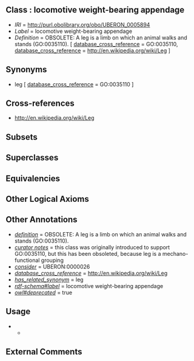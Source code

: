 
## Class : locomotive weight-bearing appendage

 * *IRI* = http://purl.obolibrary.org/obo/UBERON_0005894
 * *Label* = locomotive weight-bearing appendage
 * *Definition* = OBSOLETE: A leg is a limb on which an animal walks and stands (GO:0035110). [ [database_cross_reference](../../ef/oboInOwl#hasDbXref.md) = GO:0035110, [database_cross_reference](../../ef/oboInOwl#hasDbXref.md) = http://en.wikipedia.org/wiki/Leg ]

## Synonyms

 * leg [ [database_cross_reference](../../ef/oboInOwl#hasDbXref.md) = GO:0035110 ]

## Cross-references

 * http://en.wikipedia.org/wiki/Leg

## Subsets


## Superclasses


## Equivalencies


## Other Logical Axioms


## Other Annotations

 * *[definition](../../IAO/15/IAO_0000115.md)* = OBSOLETE: A leg is a limb on which an animal walks and stands (GO:0035110).
 * *[curator notes](../../IAO/32/IAO_0000232.md)* = this class was originally introduced to support GO:0035110, but this has been obsoleted, because leg is a mechano-functional grouping
 * *[consider](../../er/oboInOwl#consider.md)* = UBERON:0000026
 * *[database_cross_reference](../../ef/oboInOwl#hasDbXref.md)* = http://en.wikipedia.org/wiki/Leg
 * *[has_related_synonym](../../ym/oboInOwl#hasRelatedSynonym.md)* = leg
 * *[rdf-schema#label](../../el/rdf-schema#label.md)* = locomotive weight-bearing appendage
 * *[owl#deprecated](../../ed/owl#deprecated.md)* = true

## Usage

 * -

## External Comments

